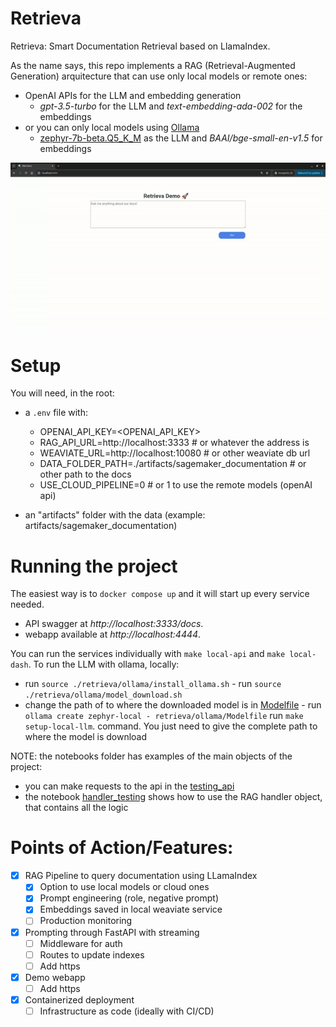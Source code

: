 # Retrieva
Retrieva: Smart Documentation Retrieval based on LlamaIndex.

As the name says, this repo implements a RAG (Retrieval-Augmented Generation) arquitecture that can use only local models or remote ones:
   - OpenAI APIs for the LLM and embedding generation
      - *gpt-3.5-turbo* for the LLM and *text-embedding-ada-002* for the embeddings
   - or you can only local models using [Ollama](https://ollama.com/)
      - [zephyr-7b-beta.Q5_K_M](https://huggingface.co/TheBloke/zephyr-7B-beta-GGUF/blob/main/zephyr-7b-beta.Q5_K_M.gguf) as the LLM and *BAAI/bge-small-en-v1.5* for embeddings

![Alt text](./docs/imgs/retrieva_demo.gif)


# Setup

You will need, in the root:
- a `.env` file with:

   - OPENAI_API_KEY=<OPENAI_API_KEY>
   - RAG_API_URL=http://localhost:3333  # or whatever the address is
   - WEAVIATE_URL=http://localhost:10080  # or other weaviate db url
   - DATA_FOLDER_PATH=./artifacts/sagemaker_documentation  # or other path to the docs
   - USE_CLOUD_PIPELINE=0 # or 1 to use the remote models (openAI api)

- an "artifacts" folder with the data (example: artifacts/sagemaker_documentation)

# Running the project

The easiest way is to `docker compose up` and it will start up every service needed.

- API swagger at *http://localhost:3333/docs*.
- webapp available at *http://localhost:4444*.

You can run the services individually with `make local-api` and `make local-dash`. To run the LLM with ollama, locally:
   -	run `source ./retrieva/ollama/install_ollama.sh`
	- run `source ./retrieva/ollama/model_download.sh`
   - change the path of to where the downloaded model is in [Modelfile](/retrieva/ollama/Modelfile)
	- run `ollama create zephyr-local - retrieva/ollama/Modelfile`
   run `make setup-local-llm`. command. You just need to give the complete path to where the model is download

NOTE: the notebooks folder has examples of the main objects of the project:
- you can make requests to the api in the [testing_api](/notebooks/testing_api.ipynb)
- the notebook [handler_testing](./notebooks/handler_testing.ipynb) shows how to use the RAG handler object, that contains all the logic

# Points of Action/Features:

- [x] RAG Pipeline to query documentation using LLamaIndex
   - [x] Option to use local models or cloud ones
   - [x] Prompt engineering (role, negative prompt)
   - [x] Embeddings saved in local weaviate service
   - [ ] Production monitoring
- [x] Prompting through FastAPI with streaming
   - [ ] Middleware for auth
   - [ ] Routes to update indexes
   - [ ] Add https
- [x] Demo webapp
   - [ ] Add https
- [x] Containerized deployment
   - [ ] Infrastructure as code (ideally with CI/CD)
